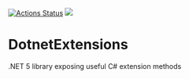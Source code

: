 [![Actions Status](https://github.com/ludwigdn/DotnetExtensions/workflows/.NET%20Core/badge.svg)](https://github.com/ludwigdn/DotnetExtensions/actions)
[![](https://img.shields.io/nuget/v/DotnetExtensions.CSharp.svg)](https://www.nuget.org/packages/DotnetExtensions.CSharp)

# DotnetExtensions
.NET 5 library exposing useful C# extension methods
